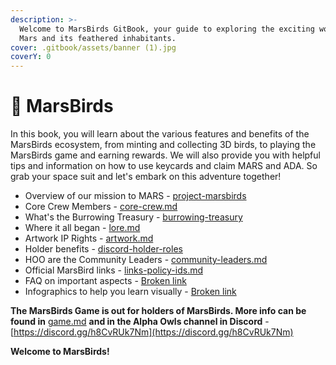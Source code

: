 ```yaml
---
description: >-
  Welcome to MarsBirds GitBook, your guide to exploring the exciting world of
  Mars and its feathered inhabitants.
cover: .gitbook/assets/banner (1).jpg
coverY: 0
---
```


# 🦉 MarsBirds

In this book, you will learn about the various features and benefits of the MarsBirds ecosystem, from minting and collecting 3D birds, to playing the MarsBirds game and earning rewards. We will also provide you with helpful tips and information on how to use keycards and claim MARS and ADA. So grab your space suit and let's embark on this adventure together!

* Overview of our mission to MARS - [project-marsbirds](mission-overview/project-marsbirds/ "mention")
* Core Crew Members - [core-crew.md](mission-overview/core-crew.md "mention")
* What's the Burrowing Treasury - [burrowing-treasury](mission-overview/burrowing-treasury/ "mention")
* Where it all began - [lore.md](mission-overview/lore.md "mention")
* Artwork IP Rights - [artwork.md](mission-overview/artwork.md "mention")
* Holder benefits - [discord-holder-roles](mission-overview/discord-holder-roles/ "mention")
* HOO are the Community Leaders - [community-leaders.md](mission-overview/community-leaders.md "mention")
* Official MarsBird links - [links-policy-ids.md](mission-overview/links-policy-ids.md "mention")
* FAQ on important aspects - [Broken link](broken-reference "mention")
* Infographics to help you learn visually - [Broken link](broken-reference "mention")

**The MarsBirds Game is out for holders of MarsBirds. More info can be found in** [game.md](faqs/game.md "mention") **and in the Alpha Owls channel in Discord** - [https://discord.gg/h8CvRUk7Nm](https://discord.gg/h8CvRUk7Nm)

**Welcome to MarsBirds!**
